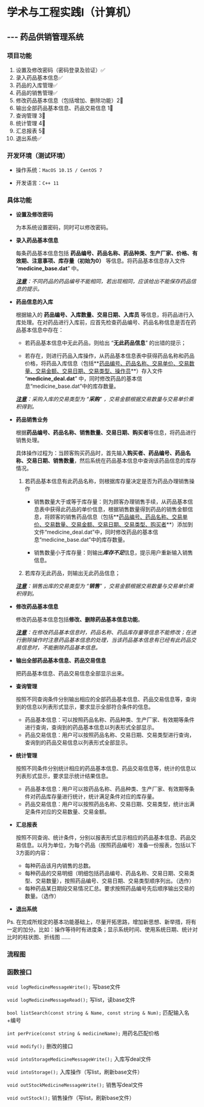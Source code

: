 # 学术与工程实践I（计算机）

## 										--- 药品供销管理系统

### 项目功能

1. 设置及修改密码（密码登录及验证）✅
2. 录入药品基本信息✅
3. 药品的入库管理✅
4. 药品的销售管理✅
5. 修改药品基本信息（包括增加、删除功能）2⃣️
6. 输出全部药品基本信息、药品交易信息 1⃣️
7. 查询管理 3⃣️
8. 统计管理 4⃣️
9. 汇总报表 5⃣️
10. 退出系统✅

### 开发环境（测试环境）

- 操作系统：`MacOS 10.15 / CentOS 7`

- 开发语言：`C++ 11`

### 具体功能

- **设置及修改密码**

    为本系统设置密码，同时可以修改密码。

- **录入药品基本信息**

    每条药品基本信息包括 **药品编号、药品名称、药品种类、生产厂家、价格、有效期、注意事项、库存量（初始为0）** 等信息。将药品基本信息存入文件 “**medicine_base.dat**” 中。 

    

    *<u>**注意**</u>：不同药品的药品编号不能相同，若出现相同，应该给出不能保存药品信息的提示。*

- **药品信息的入库**

    根据输入的 **药品编号、入库数量、交易日期、入库员** 等信息，将药品进行入库处理。在对药品进行入库前，应首先检查药品编号、药品名称信息是否在药品基本信息中存在：

    - 若药品基本信息中无此药品，则给出 “**无此药品信息**” 的出错的提示；

    - 若存在，则进行药品入库操作，从药品基本信息表中获得药品名称和药品价格，将药品入库信息（包括**<u>药品编号、药品名称、交易单价、交易数量、交易金额、交易日期、交易类型、操作员</u>**）存入文件 “**medicine_deal.dat**” 中，同时修改药品的基本信息“medicine_base.dat”中的库存数量。

    

    *<u>**注意**</u>：采购入库的交易类型为 “**采购**” ，交易金额根据交易数量与交易单价乘积得到。*

- **药品销售业务**

    根据**药品编号、药品名称、销售数量、交易日期、购买者**等信息，将药品进行销售处理。

    具体操作过程为：当顾客购买药品时，首先输入**购买者、药品编号、药品名称、交易日期、销售数量**，然后系统在药品基本信息中查询该药品信息的库存情况。

    1. 若药品基本信息有此药品名称，则根据库存量决定是否为药品办理销售操作

        - 销售数量大于或等于库存量：则为顾客办理销售手续，从药品基本信息表中获得此药品的单价信息，根据销售数量得到药品的销售金额信息，将顾客的销售药品信息（包括**<u>药品编号、药品名称、交易单价、交易数量、交易金额、交易日期、交易类型、购买者</u>**）添加到文件“medicine_deal.dat”中，同时修改药品的基本信息“medicine_base.dat”中的库存数量。

        - 销售数量小于库存量：则输出***库存不足***信息，提示用户重新输入销售信息。

    2. 若库存无此药品，则输出无此药品信息；

        

    *<u>**注意**</u>：销售出库的交易类型为 “**销售**” ，交易金额根据交易数量与交易单价乘积得到。*

- **修改药品基本信息**

    修改药品基本信息包括**修改、删除药品基本信息功能**。

    

    *<u>**注意**</u>：在修改药品基本信息时，药品名称、药品库存量等信息不能修改；在进行删除操作时注意药品基本信息的处理，当该药品基本信息有已经有此药品交易信息时，不能删除药品基本信息。*

- **输出全部药品基本信息、药品交易信息**

    把药品基本信息、药品交易信息全部显示出来。

- **查询管理**

    按照不同查询条件分别输出相应的全部药品基本信息、药品交易信息等，查询到的信息以列表形式显示，要求显示全部符合条件的信息。

    - 药品基本信息：可以按照药品名称、药品种类、生产厂家、有效期等条件进行查询，查询到的药品基本信息以列表形式全部显示。
    - 药品交易信息：用户可以按照药品名称、交易日期、交易类型进行查询，查询到的药品交易信息以列表形式全部显示。

- **统计管理**

    按照不同条件分别统计相应的药品基本信息、药品交易信息等，统计的信息以列表形式显示，要求显示统计结果信息。

    - 药品基本信息：用户可以按药品名称、药品种类、生产厂家、有效期等条件对药品库存量进行统计，统计满足条件对应的库存量。
    - 药品交易信息：用户可以按照药品名称、交易日期、交易类型，统计出满足条件对应的交易数量、交易金额。

- **汇总报表**

    按照不同查询、统计条件，分别以报表形式显示相应的药品基本信息、药品交易信息。以月为单位，为每个药品（按照药品编号）准备一份报表，包括以下3方面的内容：

    - 每种药品该月内销售的总数。
    - 每种药品的交易明细（明细包括药品编号、药品名称、交易日期、交易类型、交易数量），按照药品编号、交易日期、交易类型顺序列出。（选作）
    - 每种药品某日期段交易情况汇总。要求按照药品编号先后顺序输出交易的数量。（选作）

- **退出系统**

Ps. 在完成所规定的基本功能基础上，尽量开拓思路，增加新思想、新举措，将有一定的加分。比如：操作等待时有进度条；显示系统时间、使用系统日期、统计对比时的柱状图、折线图 ……

### 流程图

### 函数接口

`void logMedicineMessageWrite();`	写base文件

`void logMedicineMessageRead();`	写list，读base文件

`bool listSearch(const string & Name, const string & Num);`	匹配输入名+编号

`int perPrice(const string & medicineName);`	用药名匹配价格

`void modify();`	删改的接口

`void intoStorageMedicineMessageWrite();`	入库写deal文件

`void intoStorage();`	入库操作（写list，刷新base文件）

`void outStockMedicineMessageWrite();`	销售写deal文件

`void outStock();`	销售操作（写list，刷新base文件）

